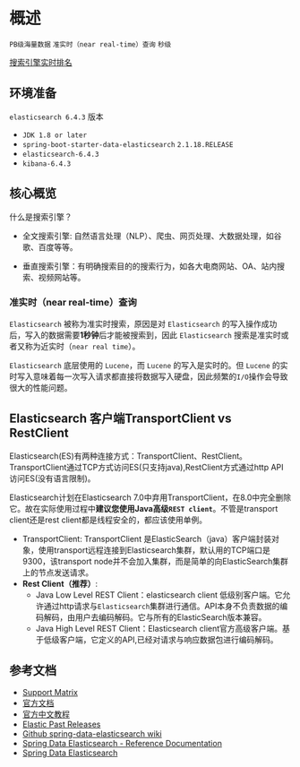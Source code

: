 # 概述

`PB级海量数据` `准实时（near real-time）查询` `秒级`

[搜索引擎实时排名](https://db-engines.com/en/ranking/search+engine)

## 环境准备

`elasticsearch 6.4.3` 版本

- `JDK 1.8 or later`
- `spring-boot-starter-data-elasticsearch` `2.1.18.RELEASE`
- `elasticsearch-6.4.3` 
- `kibana-6.4.3`

## 核心概览

什么是搜索引擎？

- 全文搜索引擎: 自然语言处理（NLP）、爬虫、网页处理、大数据处理，如谷歌、百度等等。

- 垂直搜索引擎：有明确搜索目的的搜索行为，如各大电商网站、OA、站内搜索、视频网站等。

### 准实时（near real-time）查询

`Elasticsearch` 被称为准实时搜索，原因是对 `Elasticsearch` 的写入操作成功后，写入的数据需要**1秒钟**后才能被搜索到，因此 `Elasticsearch` 搜索是准实时或者又称为近实时（`near real time`）。

`Elasticsearch` 底层使用的 `Lucene`，而 `Lucene` 的写入是实时的。但 `Lucene` 的实时写入意味着每一次写入请求都直接将数据写入硬盘，因此频繁的`I/O`操作会导致很大的性能问题。

## Elasticsearch 客户端TransportClient vs RestClient

Elasticsearch(ES)有两种连接方式：TransportClient、RestClient。TransportClient通过TCP方式访问ES(只支持java),RestClient方式通过http API 访问ES(没有语言限制)。

Elasticsearch计划在Elasticsearch 7.0中弃用TransportClient，在8.0中完全删除它。故在实际使用过程中**建议您使用Java高级`REST client`**。不管是transport client还是rest client都是线程安全的，都应该使用单例。

- TransportClient:
      TransportClient 是ElasticSearch（java）客户端封装对象，使用transport远程连接到Elasticsearch集群，默认用的TCP端口是9300，该transport node并不会加入集群，而是简单的向ElasticSearch集群上的节点发送请求。
- **Rest Client（推荐）**:
    - Java Low Level REST Client：elasticsearch client 低级别客户端。它允许通过http请求与`Elasticsearch`集群进行通信。API本身不负责数据的编码解码，由用户去编码解码。它与所有的ElasticSearch版本兼容。
    - Java High Level REST Client：Elasticsearch client官方高级客户端。基于低级客户端，它定义的API,已经对请求与响应数据包进行编码解码。

## 参考文档

- [Support Matrix](https://www.elastic.co/cn/support/matrix)
- [官方文档](https://www.elastic.co/guide/en/elasticsearch/reference/current/index.html)
- [官方中文教程](https://www.elastic.co/guide/cn/elasticsearch/guide/current/index.html)
- [Elastic Past Releases](https://www.elastic.co/cn/downloads/past-releases)
- [Github spring-data-elasticsearch wiki](https://github.com/spring-projects/spring-data-elasticsearch/wiki)
- [Spring Data Elasticsearch - Reference Documentation](https://docs.spring.io/spring-data/elasticsearch/docs/current/reference/html)
- [Spring Data Elasticsearch](https://github.com/spring-projects/spring-data-elasticsearch)